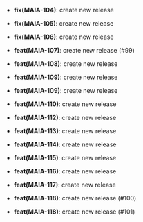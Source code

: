 * **fix(MAIA-104)**: create new release

* **fix(MAIA-105)**: create new release

* **fix(MAIA-106)**: create new release

* **feat(MAIA-107)**: create new release (#99)

* **feat(MAIA-108)**: create new release

* **feat(MAIA-109)**: create new release

* **feat(MAIA-109)**: create new release

* **feat(MAIA-110)**: create new release

* **feat(MAIA-112)**: create new release

* **feat(MAIA-113)**: create new release

* **feat(MAIA-114)**: create new release

* **feat(MAIA-115)**: create new release

* **feat(MAIA-116)**: create new release

* **feat(MAIA-117)**: create new release

* **feat(MAIA-118)**: create new release (#100)

* **feat(MAIA-118)**: create new release (#101)
